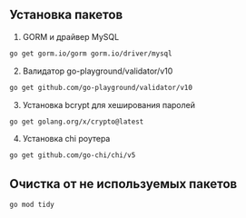 ## Установка пакетов
1. GORM и драйвер MySQL
```bash
go get gorm.io/gorm gorm.io/driver/mysql
```
2. Валидатор go-playground/validator/v10
```bash
go get github.com/go-playground/validator/v10
```
3. Установка bcrypt для хеширования паролей
```bash
go get golang.org/x/crypto@latest
```
4. Установка chi роутера
```bash
go get github.com/go-chi/chi/v5
```
## Очистка от не используемых пакетов
```bash
go mod tidy
```
